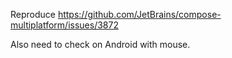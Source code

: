 Reproduce https://github.com/JetBrains/compose-multiplatform/issues/3872

Also need to check on Android with mouse.